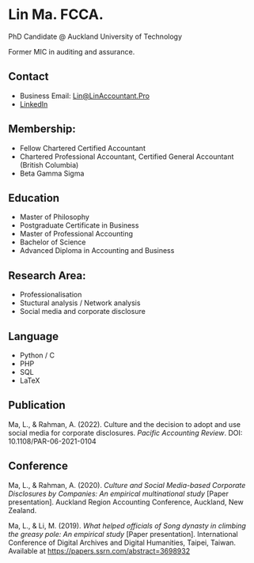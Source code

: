 # Lin Ma. FCCA. 
PhD Candidate @  Auckland University of Technology

Former MIC in auditing and assurance. 

## Contact
- Business Email: Lin@LinAccountant.Pro
- [LinkedIn](https://www.linkedin.com/in/linacct/)

## Membership:
- Fellow Chartered Certified Accountant
- Chartered Professional Accountant, Certified General Accountant (British Columbia)
- Beta Gamma Sigma

## Education
- Master of Philosophy
- Postgraduate Certificate in Business
- Master of Professional Accounting
- Bachelor of Science
- Advanced Diploma in Accounting and Business

## Research Area:  
- Professionalisation
- Stuctural analysis / Network analysis
- Social media and corporate disclosure 

## Language
- Python / C 
- PHP
- SQL
- LaTeX

## Publication 
Ma, L., & Rahman, A. (2022). Culture and the decision to adopt and use social media for corporate disclosures. _Pacific Accounting Review_. DOI: 10.1108/PAR-06-2021-0104

## Conference
Ma, L., & Rahman, A. (2020). _Culture and Social Media-based Corporate Disclosures by Companies: An empirical multinational study_ [Paper presentation]. Auckland Region Accounting Conference, Auckland, New Zealand.

Ma, L., & Li, M. (2019).  _What helped officials of Song dynasty in climbing the greasy pole: An empirical study_ [Paper presentation]. International Conference of Digital Archives and Digital Humanities, Taipei, Taiwan. Available at https://papers.ssrn.com/abstract=3698932

